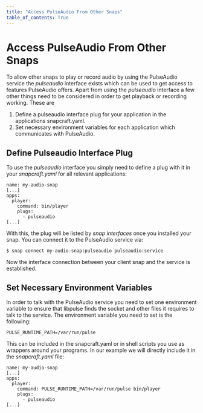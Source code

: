 ```yaml
---
title: "Access PulseAudio From Other Snaps"
table_of_contents: True
---
```


# Access PulseAudio From Other Snaps

To allow other snaps to play or record audio by using the PulseAudio service
the *pulseaudio* interface exists which can be used to get access to features
PulseAudio offers. Apart from using the *pulseaudio* interface a few other things
need to be considered in order to get playback or recording working. These are

 1. Define a pulseaudio interface plug for your application in the applications
    snapcraft.yaml.
 2. Set necessary environment variables for each application which communicates
    with PulseAudio.

## Define Pulseaudio Interface Plug

To use the *pulseaudio* interface you simply need to define a plug with it
in your *snapcraft.yaml* for all relevant applications:

```
name: my-audio-snap
[...]
apps:
  player:
    command: bin/player
    plugs:
      - pulseaudio
[...]
```

With this, the plug will be listed by *snap interfaces* once you installed your
snap. You can connect it to the PulseAudio service via:

```
$ snap connect my-audio-snap:pulseaudio pulseaudio:service
```

Now the interface connection between your client snap and the service is established.

## Set Necessary Environment Variables

In order to talk with the PulseAudio service you need to set one environment variable
to ensure that libpulse finds the socket and other files it requires to talk to
the service. The environment variable you need to set is the following:

```
PULSE_RUNTIME_PATH=/var/run/pulse
```

This can be included in the snapcraft.yaml or in shell scripts you use as wrappers
around your programs. In our example we will directly include it in the *snapcraft.yaml* file:

```
name: my-audio-snap
[...]
apps:
  player:
    command: PULSE_RUNTIME_PATH=/var/run/pulse bin/player
    plugs:
      - pulseaudio
[...]
```

